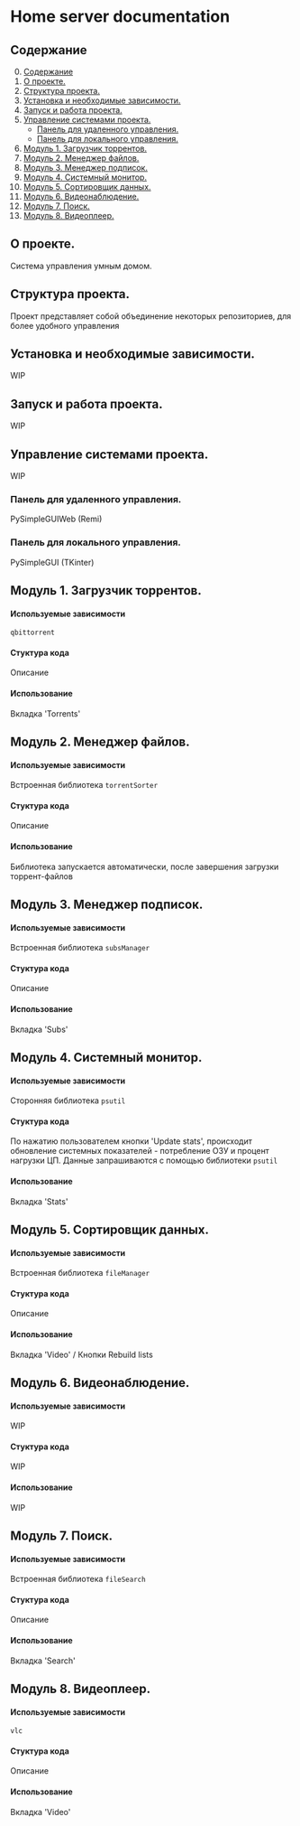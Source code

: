 <!-- alt+m hotkey -->
# Home server documentation
## Содержание
0. [Содержание](#содержание)
1. [О проекте.](#о-проекте)
1. [Структура проекта.](#структура-проекта)
1. [Установка и необходимые зависимости.](#установка-и-необходимые-зависимости)
1. [Запуск и работа проекта.](#запуск-и-работа-проекта)
1. [Управление системами проекта.](#управление-системами-проекта)
    - [Панель для удаленного управления.](#панель-для-удаленного-управления)
    - [Панель для локального управления.](#панель-для-локального-управления)
1. [Модуль 1. Загрузчик торрентов.](#модуль-1-загрузчик-торрентов)
1. [Модуль 2. Менеджер файлов.](#модуль-2-менеджер-файлов)
1. [Модуль 3. Менеджер подписок.](#модуль-3-менеджер-подписок)
1. [Модуль 4. Системный монитор.](#модуль-4-системный-монитор)
1. [Модуль 5. Сортировщик данных.](#модуль-5-сортировщик-данных)
1. [Модуль 6. Видеонаблюдение.](#модуль-6-видеонаблюдение)
1. [Модуль 7. Поиск.](#модуль-7-поиск)
1. [Модуль 8. Видеоплеер.](#модуль-8-видеоплеер)

## О проекте.
Система управления умным домом.   

## Структура проекта.
Проект представляет собой объединение некоторых репозиториев, для более удобного управления

## Установка и необходимые зависимости.
WIP

## Запуск и работа проекта.
WIP

## Управление системами проекта.
WIP

### Панель для удаленного управления.
PySimpleGUIWeb (Remi)

### Панель для локального управления.
PySimpleGUI (TKinter)

## Модуль 1. Загрузчик торрентов.
#### Используемые зависимости
`qbittorrent`
#### Стуктура кода
Описание
#### Использование
Вкладка 'Torrents'

## Модуль 2. Менеджер файлов.
#### Используемые зависимости
Встроенная библиотека `torrentSorter`
#### Стуктура кода
Описание
#### Использование
Библиотека запускается автоматически, после завершения загрузки торрент-файлов

## Модуль 3. Менеджер подписок.
#### Используемые зависимости
Встроенная библиотека `subsManager`
#### Стуктура кода
Описание
#### Использование
Вкладка 'Subs'

## Модуль 4. Системный монитор.
#### Используемые зависимости
Сторонняя библиотека `psutil`
#### Стуктура кода
По нажатию пользователем кнопки 'Update stats', происходит обновление системных показателей - потребление ОЗУ и процент нагрузки ЦП. Данные запрашиваются с помощью библиотеки `psutil`
#### Использование
Вкладка 'Stats'

## Модуль 5. Сортировщик данных.
#### Используемые зависимости
Встроенная библиотека `fileManager`
#### Стуктура кода
Описание
#### Использование
Вкладка 'Video' / Кнопки Rebuild lists

## Модуль 6. Видеонаблюдение.
#### Используемые зависимости
WIP
#### Стуктура кода
WIP
#### Использование
WIP

## Модуль 7. Поиск.
#### Используемые зависимости
Встроенная библиотека `fileSearch`
#### Стуктура кода
Описание
#### Использование
Вкладка 'Search'

## Модуль 8. Видеоплеер.
#### Используемые зависимости
`vlc`
#### Стуктура кода
Описание
#### Использование
Вкладка 'Video'